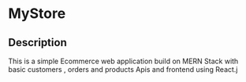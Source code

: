 # MyStore
## Description
This is a simple Ecommerce web application build on MERN Stack with basic customers , orders and products Apis and frontend using React.j
